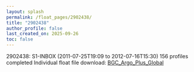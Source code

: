 ```yaml
---
layout: splash
permalink: /float_pages/2902438/
title: "2902438"
author_profile: false
last_created_on: 2025-09-26
toc: false
---
```

 
2902438: S1-INBOX (2011-07-25T19:09 to 2012-07-16T15:30)
156 profiles completed
Individual float file download: [BGC_Argo_Plus_Global](https://ftp.soest.hawaii.edu/bgc_argo_plus/Individual_Floats/outliers_removed/2902438_Sprof_processed.nc)
